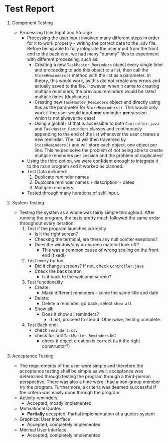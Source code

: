 # Test Report

1. Component Testing
    - Processing User Input and Storage
        - Processing the user input involved many different steps in order for it to work properly - writing the correct data to the .csv file. Before being able to fully integrate the user input from the front end to the back end, we had many "dummy" files to experiment with different processing, such as:
            - Creating a new `TaskMaster_Reminders` object every single time and proceeding to add this object to a list, then call the `StoreReminders()` method with the list as a parameter. In theory, this would work, as this did not create any errors and actually saved to the file. However, when it came to creating multiple reminders, the previous reminders would be listed multiple times (duplicates)
            - Creating new `TaskMaster_Reminders` object and directly using this as the parameter for `StoreReminders()`. This would only work if the user would input **one** reminder **per** session - which is not always the case!
            - Using a global list that is accessible to both `Controller.java` and `TaskMaster_Reminders` classes and continuously appending to the end of the list whenever the user creates a new reminder. The list will then traversed by `StoreReminders()` and will store each object, one object per line. This helped solve the problem of not being able to create multiple reminders per session and the problem of duplicates! 
        - Using the third option, we were confident enough to integrate it to the main program and it worked as planned.
        - Test Data included:
            1. Duplicate reminder names
            2. Duplciate reminder names + description + dates
            3. Multiple reminders 
        - Tested through many iterations of self-input.

2. System Testing
    - Testing the system as a whole was fairly simple throughout. After running the program, the tests pretty much followed the same order throughout every iteration:
        1. Test if the program launches correctly 
            - Is it the right screen?
            - Checking the terminal, are there any null pointer exeptions?
            - Does the window/any on-screen material look off?
                - This was a common cause of wrong scaling on the front end (fixed!)
        2. Test every button
            - Did it change screens? If not, check `Controller.java`
            - Check the back button
                - Is it back to the welcome screen?
        3. Test functionality
            - Create:
                - Make different reminders - some the same title and date
            - Delete:
                - Delete a reminder, go back, select `show all`
            - Show all:
                - Does it show all reminders?
                    - if not, proceed to step 4. Otherwise, testing complete.
        4. Test Back end:
            - check `reminders.csv`
            - check for null `TaskMaster_Reminders` list
                - check if object creation is correct (is it the right constructor?) 

3. Acceptance Testing
    - The requirements of the user were simple and therefore the acceptance testing shall be simple as well; acceptance was determined through testing the program through a third-person perspective. There was also a time were I had a non-group member try the program. Furthermore, a criteria was deemed successful if the critera was easily done through the program.
    - Activity reminders
        - Accepted; mostly implemented
    - Motivational Quotes
        - **Partially** accepted; Partial implementation of a quotes system
    - Graphical User Interface
        - Accepted; completely implemented
    - Minimal User Interface
        - Accepted; completely implemented
        








